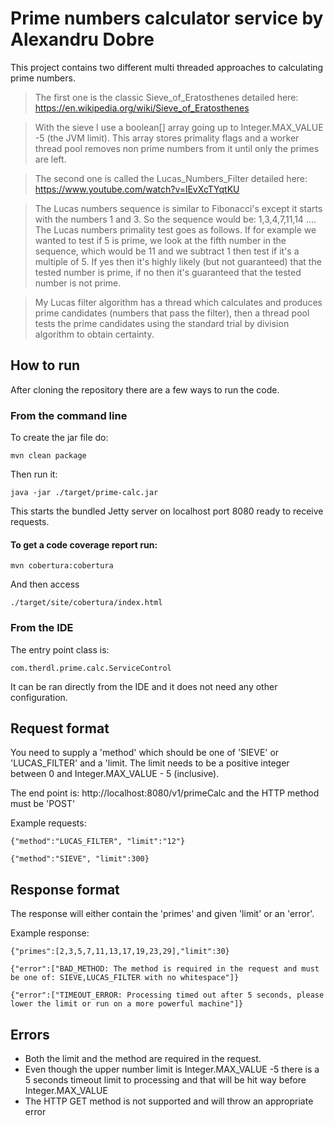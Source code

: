 # Prime numbers calculator service by Alexandru Dobre
This project contains two different multi threaded approaches to calculating prime numbers.

>The first one is the classic Sieve_of_Eratosthenes detailed here: https://en.wikipedia.org/wiki/Sieve_of_Eratosthenes

>With the sieve I use a boolean[] array going up to Integer.MAX_VALUE -5 (the JVM limit). This array stores primality flags and a worker thread pool removes non prime numbers from it until only the primes are left.

>The second one is called the Lucas_Numbers_Filter detailed here:
https://www.youtube.com/watch?v=lEvXcTYqtKU

>The Lucas numbers sequence is similar to Fibonacci's except it starts with the numbers 1 and 3. So the sequence would be: 1,3,4,7,11,14 ....
The Lucas numbers primality test goes as follows. If for example we wanted to test if 5 is prime, we look at the fifth number in the sequence, which would be 11 and we subtract 1 then test if it's a multiple of 5.
If yes then it's highly likely (but not guaranteed) that the tested number is prime, if no then it's guaranteed that the tested number is not prime.

>My Lucas filter algorithm has a thread which calculates and produces prime candidates (numbers that pass the filter), then a thread pool tests the prime candidates using the standard trial by division algorithm to obtain certainty.

## How to run
After cloning the repository there are a few ways to run the code.

### From the command line
To create the jar file do:
```
mvn clean package
```
Then run it:
```
java -jar ./target/prime-calc.jar
```
This starts the bundled Jetty server on localhost port 8080 ready to receive requests.

#### To get a code coverage report run:
```
mvn cobertura:cobertura
```
And then access
```
./target/site/cobertura/index.html
```
### From the IDE
The entry point class is:
```
com.therdl.prime.calc.ServiceControl
```
It can be ran directly from the IDE and it does not need any other configuration.

## Request format
You need to supply a 'method' which should be one of 'SIEVE' or 'LUCAS_FILTER' and a 'limit. The limit needs to be a positive integer between 0 and Integer.MAX_VALUE - 5 (inclusive).

The end point is: http://localhost:8080/v1/primeCalc and the HTTP method must be 'POST'

Example requests:
```
{"method":"LUCAS_FILTER", "limit":"12"}
```
```
{"method":"SIEVE", "limit":300}
```
## Response format
The response will either contain the 'primes' and given 'limit' or an 'error'.

Example response:
```
{"primes":[2,3,5,7,11,13,17,19,23,29],"limit":30}
```
```
{"error":["BAD_METHOD: The method is required in the request and must be one of: SIEVE,LUCAS_FILTER with no whitespace"]}
```
```
{"error":["TIMEOUT_ERROR: Processing timed out after 5 seconds, please lower the limit or run on a more powerful machine"]}
```
## Errors
* Both the limit and the method are required in the request.
* Even though the upper number limit is Integer.MAX_VALUE -5 there is a 5 seconds timeout limit to processing and that will be hit way before Integer.MAX_VALUE
* The HTTP GET method is not supported and will throw an appropriate error
